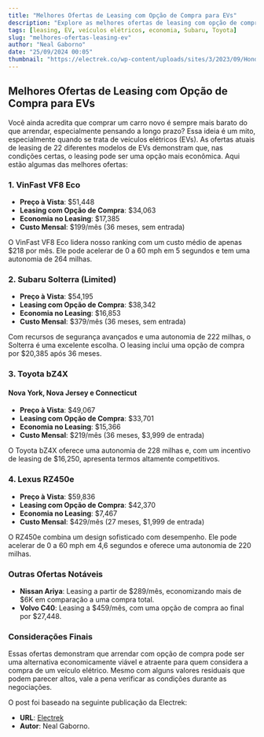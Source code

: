 ```yaml
---
title: "Melhores Ofertas de Leasing com Opção de Compra para EVs"
description: "Explore as melhores ofertas de leasing com opção de compra para veículos elétricos em 2024."
tags: [leasing, EV, veículos elétricos, economia, Subaru, Toyota]
slug: "melhores-ofertas-leasing-ev"
author: "Neal Gaborno"
date: "25/09/2024 00:05"
thumbnail: "https://electrek.co/wp-content/uploads/sites/3/2023/09/Honda-first-electric-SUV-1.jpeg?quality=82&strip=all&w=1400"
---
```


## Melhores Ofertas de Leasing com Opção de Compra para EVs

Você ainda acredita que comprar um carro novo é sempre mais barato do que arrendar, especialmente pensando a longo prazo? Essa ideia é um mito, especialmente quando se trata de veículos elétricos (EVs). As ofertas atuais de leasing de 22 diferentes modelos de EVs demonstram que, nas condições certas, o leasing pode ser uma opção mais econômica. Aqui estão algumas das melhores ofertas:

### 1. VinFast VF8 Eco
- **Preço à Vista**: $51,448
- **Leasing com Opção de Compra**: $34,063
- **Economia no Leasing**: $17,385
- **Custo Mensal**: $199/mês (36 meses, sem entrada)

O VinFast VF8 Eco lidera nosso ranking com um custo médio de apenas $218 por mês. Ele pode acelerar de 0 a 60 mph em 5 segundos e tem uma autonomia de 264 milhas.

### 2. Subaru Solterra (Limited)
- **Preço à Vista**: $54,195
- **Leasing com Opção de Compra**: $38,342
- **Economia no Leasing**: $16,853
- **Custo Mensal**: $379/mês (36 meses, sem entrada)

Com recursos de segurança avançados e uma autonomia de 222 milhas, o Solterra é uma excelente escolha. O leasing inclui uma opção de compra por $20,385 após 36 meses.

### 3. Toyota bZ4X
#### Nova York, Nova Jersey e Connecticut
- **Preço à Vista**: $49,067
- **Leasing com Opção de Compra**: $33,701
- **Economia no Leasing**: $15,366
- **Custo Mensal**: $219/mês (36 meses, $3,999 de entrada)

O Toyota bZ4X oferece uma autonomia de 228 milhas e, com um incentivo de leasing de $16,250, apresenta termos altamente competitivos.

### 4. Lexus RZ450e
- **Preço à Vista**: $59,836
- **Leasing com Opção de Compra**: $42,370
- **Economia no Leasing**: $7,467
- **Custo Mensal**: $429/mês (27 meses, $1,999 de entrada)

O RZ450e combina um design sofisticado com desempenho. Ele pode acelerar de 0 a 60 mph em 4,6 segundos e oferece uma autonomia de 220 milhas.

### Outras Ofertas Notáveis
- **Nissan Ariya**: Leasing a partir de $289/mês, economizando mais de $6K em comparação a uma compra total.
- **Volvo C40**: Leasing a $459/mês, com uma opção de compra ao final por $27,448.

### Considerações Finais
Essas ofertas demonstram que arrendar com opção de compra pode ser uma alternativa economicamente viável e atraente para quem considera a compra de um veículo elétrico. Mesmo com alguns valores residuais que podem parecer altos, vale a pena verificar as condições durante as negociações.

O post foi baseado na seguinte publicação da Electrek:
- **URL**: [Electrek](https://electrek.co/2024/09/24/best-lease-to-own-ev-deals/)
- **Autor**: Neal Gaborno.